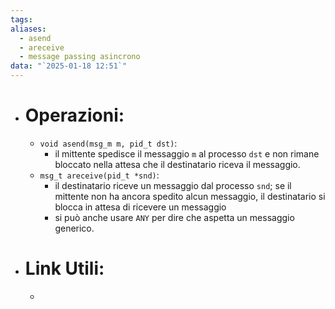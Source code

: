 ```yaml
---
tags: 
aliases:
  - asend
  - areceive
  - message passing asincrono
data: "`2025-01-18 12:51`"
---
```

- # Operazioni:
	- `void asend(msg_m m, pid_t dst)`:
	    - il mittente spedisce il messaggio `m` al processo `dst` e non rimane bloccato nella attesa che il destinatario riceva il messaggio.
	- `msg_t areceive(pid_t *snd)`:
	    - il destinatario riceve un messaggio dal processo `snd`; se il mittente non ha ancora spedito alcun messaggio, il destinatario si blocca in attesa di ricevere un messaggio
	    - si può anche usare `ANY` per dire che aspetta un messaggio generico.
- # Link Utili:
	- 